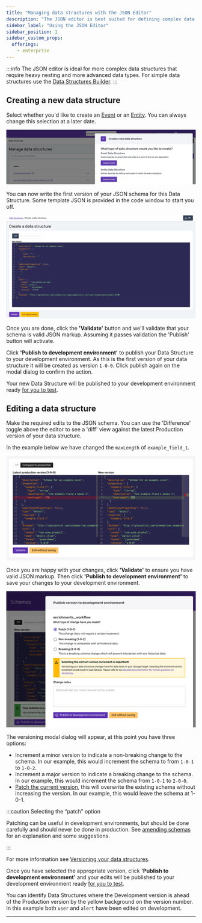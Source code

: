 ```yaml
---
title: "Managing data structures with the JSON Editor"
description: "The JSON editor is best suited for defining complex data structures that require heavy nesting and advanced data types."
sidebar_label: "Using the JSON Editor"
sidebar_position: 1
sidebar_custom_props:
  offerings:
    - enterprise
---
```

:::info
The JSON editor is ideal for more complex data structures that require heavy nesting and more advanced data types. For simple data structures use the [Data Structures Builder](/docs/understanding-tracking-design/managing-your-data-structures/ui/builder/).	
:::

## Creating a new data structure

Select whether you'd like to create an [Event](/docs/understanding-your-pipeline/events/index.md) or an [Entity](/docs/understanding-your-pipeline/entities/index.md). You can always change this selection at a later date.    

![](images/image-2.png)

You can now write the first version of your JSON schema for this Data Structure. Some template JSON is provided in the code window to start you off.

![](images/json-template.png)

Once you are done, click the **'Validate'** button and we'll validate that your schema is valid JSON markup. Assuming it passes validation the 'Publish' button will activate.

Click **'Publish to development environment'** to publish your Data Structure to your development environment. As this is the first version of your data structure it will be created as version `1-0-0`. Click publish again on the modal dialog to confirm the action.

Your new Data Structure will be published to your development environment ready [for you to test](/docs/managing-data-quality/testing-and-qa-workflows/index.md).


## Editing a data structure

Make the required edits to the JSON schema. You can use the 'Difference' toggle above the editor to see a 'diff' view against the latest Production version of your data structure.

In the example below we have changed the `maxLength` of `example_field_1`.

![](images/image-5.png)

Once you are happy with your changes, click **'Validate'** to ensure you have valid JSON markup. Then click **'Publish to development environment'** to save your changes to your development environment.

![](images/image-7.png)

The versioning modal dialog will appear, at this point you have three options:

- Increment a minor version to indicate a non-breaking change to the schema. In our example, this would increment the schema to from `1-0-1` to `1-0-2`.
- Increment a major version to indicate a breaking change to the schema. In our example, this would increment the schema from `1-0-1` to `2-0-0`.
- [Patch the current version](/docs/understanding-tracking-design/versioning-your-data-structures/amending/index.md#patching-the-schema), this will overwrite the existing schema without increasing the version. In our example, this would leave the schema at 1-0-1.

:::caution Selecting the “patch” option

Patching can be useful in development environments, but should be done carefully and should never be done in production. See [amending schemas](/docs/understanding-tracking-design/versioning-your-data-structures/amending/index.md) for an explanation and some suggestions.

:::

For more information see [Versioning your data structures](/docs/understanding-tracking-design/versioning-your-data-structures/index.md).

Once you have selected the appropriate version, click **'Publish to development environment'** and your edits will be published to your development environment ready [for you to test](/docs/managing-data-quality/testing-and-qa-workflows/index.md).

You can identify Data Structures where the Development version is ahead of the Production version by the yellow background on the version number. In this example both `user` and `alert` have been edited on development.

***

